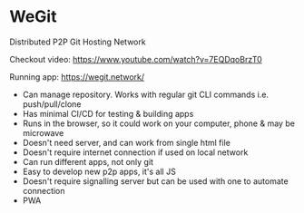 WeGit
=====

Distributed P2P Git Hosting Network

Checkout video: https://www.youtube.com/watch?v=7EQDqoBrzT0

Running app: https://wegit.network/

- Can manage repository. Works with regular git CLI commands i.e. push/pull/clone
- Has minimal CI/CD for testing & building apps
- Runs in the browser, so it could work on your computer, phone & may be microwave
- Doesn't need server, and can work from single html file
- Doesn't require internet connection if used on local network
- Can run different apps, not only git
- Easy to develop new p2p apps, it's all JS
- Doesn't require signalling server but can be used with one to automate connection
- PWA
